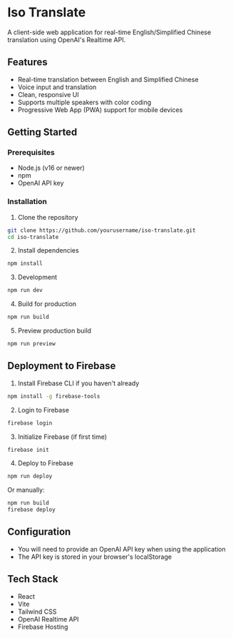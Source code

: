 # Iso Translate

A client-side web application for real-time English/Simplified Chinese translation using OpenAI's Realtime API.

## Features

- Real-time translation between English and Simplified Chinese
- Voice input and translation
- Clean, responsive UI
- Supports multiple speakers with color coding
- Progressive Web App (PWA) support for mobile devices

## Getting Started

### Prerequisites

- Node.js (v16 or newer)
- npm
- OpenAI API key

### Installation

1. Clone the repository
```bash
git clone https://github.com/yourusername/iso-translate.git
cd iso-translate
```

2. Install dependencies
```bash
npm install
```

3. Development
```bash
npm run dev
```

4. Build for production
```bash
npm run build
```

5. Preview production build
```bash
npm run preview
```

## Deployment to Firebase

1. Install Firebase CLI if you haven't already
```bash
npm install -g firebase-tools
```

2. Login to Firebase
```bash
firebase login
```

3. Initialize Firebase (if first time)
```bash
firebase init
```

4. Deploy to Firebase
```bash
npm run deploy
```

Or manually:
```bash
npm run build
firebase deploy
```

## Configuration

- You will need to provide an OpenAI API key when using the application
- The API key is stored in your browser's localStorage

## Tech Stack

- React
- Vite
- Tailwind CSS
- OpenAI Realtime API
- Firebase Hosting
